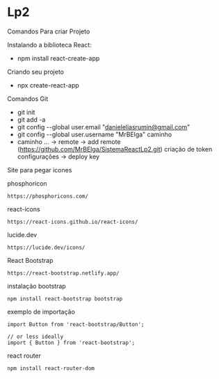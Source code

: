 # Lp2
Comandos Para criar Projeto

Instalando a biblioteca React:
- npm install react-create-app 

Criando seu projeto 
- npx create-react-app <Nome>

Comandos Git 
- git init
- git add -a
- git config --global user.email "danieleliasrumin@gmail.com"
- git config --global user.username "MrBElga"
caminho
- caminho ... -> remote -> add remote (https://github.com/MrBElga/SistemaReactLp2.git)
criação de token 
 configurações -> deploy key



Site para pegar icones

phosphoricon

    https://phosphoricons.com/
react-icons

    https://react-icons.github.io/react-icons/
lucide.dev

    https://lucide.dev/icons/

React Bootstrap

    https://react-bootstrap.netlify.app/

instalação bootstrap

    npm install react-bootstrap bootstrap

exemplo de importação

    import Button from 'react-bootstrap/Button';
    
    // or less ideally
    import { Button } from 'react-bootstrap';

react router 

    npm install react-router-dom
